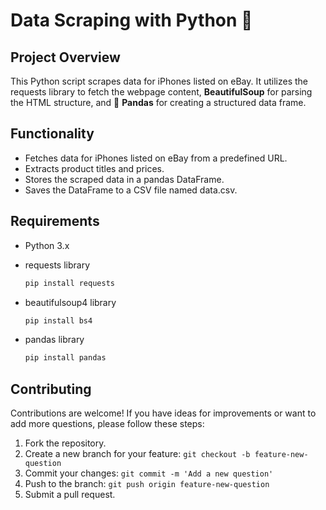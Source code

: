 # Data Scraping with Python 🐍

## Project Overview

This Python script scrapes data for iPhones listed on eBay. It utilizes the requests library to fetch the webpage content, **BeautifulSoup** for parsing the HTML structure, and 🐼 **Pandas** for creating a structured data frame.

## Functionality
* Fetches data for iPhones listed on eBay from a predefined URL.
* Extracts product titles and prices.
* Stores the scraped data in a pandas DataFrame.
* Saves the DataFrame to a CSV file named data.csv.

## Requirements
* Python 3.x
* requests library
  
  ```bash
  pip install requests
  ```
* beautifulsoup4 library
  
  ```bash
  pip install bs4
  ```
* pandas library
  
  ```bash
  pip install pandas
  ```

## Contributing

Contributions are welcome! If you have ideas for improvements or want to add more questions, please follow these steps:
1. Fork the repository.
2. Create a new branch for your feature: `git checkout -b feature-new-question`
3. Commit your changes: `git commit -m 'Add a new question'`
4. Push to the branch: `git push origin feature-new-question`
5. Submit a pull request.
